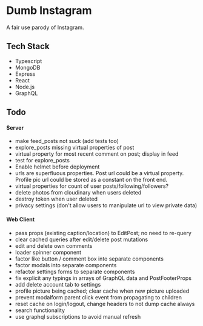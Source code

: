 # Dumb Instagram

A fair use parody of Instagram.

## Tech Stack

- Typescript
- MongoDB
- Express
- React
- Node.js
- GraphQL

## Todo

#### Server

- make feed_posts not suck (add tests too)
- explore_posts missing virtual properties of post
- virtual property for most recent comment on post; display in feed
- test for explore_posts
- Enable helmet before deployment
- urls are superfluous properties. Post url could be a virtual property. Profile pic url could be stored as a constant on the front end.
- virtual properties for count of user posts/following/followers?
- delete photos from cloudinary when users deleted
- destroy token when user deleted
- privacy settings (don't allow users to manipulate url to view private data)

#### Web Client

- pass props (existing caption/location) to EditPost; no need to re-query
- clear cached queries after edit/delete post mutations
- edit and delete own comments
- loader spinner component
- factor like button / comment box into separate components
- factor modals into separate components
- refactor settings forms to separate components
- fix explicit any typings in arrays of GraphQL data and PostFooterProps
- add delete account tab to settings
- profile picture being cached; clear cache when new picture uploaded
- prevent modalform parent click event from propagating to children
- reset cache on login/logout, change headers to not dump cache always
- search functionality
- use graphql subscriptions to avoid manual refresh
